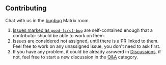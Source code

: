 ## Contributing

Chat with us in the [bugbug](https://chat.mozilla.org/#/room/#bugbug:mozilla.org) Matrix room.

1. [Issues marked as `good-first-bug`](https://github.com/mozilla/bugbug/labels/good-first-bug) are self-contained enough that a contributor should be able to work on them.
2. Issues are considered not assigned, until there is a PR linked to them. Feel free to work on any unassigned issue, you don't need to ask first.
3. If you have any problem, it could be already asnwerd in [Discussions](https://github.com/mozilla/bugbug/discussions), if not, feel free to start a new discussion in the [Q&A](https://github.com/mozilla/bugbug/discussions/categories/q-a) category.